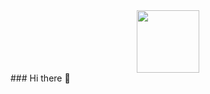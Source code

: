 <div id="header" align="center">
  <img src="https://media.giphy.com/media/F128Z941LnCKLHhQul/giphy-downsized-large.gif" width="100"/>
</div>
### Hi there 👋



<!--
**KOT3314/KOT3314** is a ✨ _special_ ✨ repository because its `README.md` (this file) appears on your GitHub profile.

Here are some ideas to get you started:

- 🔭 I’m currently working on ...
- 🌱 I’m currently learning ...
- 👯 I’m looking to collaborate on ...
- 🤔 I’m looking for help with ...
- 💬 Ask me about ...
- 📫 How to reach me: ...
- 😄 Pronouns: ...
- ⚡ Fun fact: ...
-->
